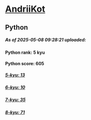 # [AndriiKot](https://www.codewars.com/users/AndriiKot) 
## Python

##### As of 2025-05-08 09:28:21 uploaded:

#### Python rank: 5 kyu

#### Python score: 605

##### [5-kyu: 13](https://github.com/AndriiKot/Python__CodeWars/tree/main/kyu-5)

##### [6-kyu: 10](https://github.com/AndriiKot/Python__CodeWars/tree/main/kyu-6)

##### [7-kyu: 35](https://github.com/AndriiKot/Python__CodeWars/tree/main/kyu-7)

##### [8-kyu: 71](https://github.com/AndriiKot/Python__CodeWars/tree/main/kyu-8)

